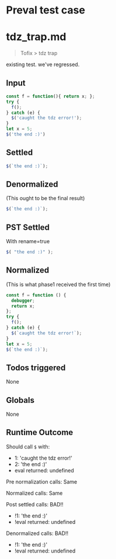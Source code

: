 # Preval test case

# tdz_trap.md

> Tofix > tdz trap

existing test. we've regressed.

## Input

`````js filename=intro
const f = function(){ return x; };
try { 
  f();
} catch (e) { 
  $('caught the tdz error!');
}
let x = 5;
$('the end :)')
`````


## Settled


`````js filename=intro
$(`the end :)`);
`````


## Denormalized
(This ought to be the final result)

`````js filename=intro
$(`the end :)`);
`````


## PST Settled
With rename=true

`````js filename=intro
$( "the end :)" );
`````


## Normalized
(This is what phase1 received the first time)

`````js filename=intro
const f = function () {
  debugger;
  return x;
};
try {
  f();
} catch (e) {
  $(`caught the tdz error!`);
}
let x = 5;
$(`the end :)`);
`````


## Todos triggered


None


## Globals


None


## Runtime Outcome


Should call `$` with:
 - 1: 'caught the tdz error!'
 - 2: 'the end :)'
 - eval returned: undefined

Pre normalization calls: Same

Normalized calls: Same

Post settled calls: BAD!!
 - !1: 'the end :)'
 - !eval returned: undefined

Denormalized calls: BAD!!
 - !1: 'the end :)'
 - !eval returned: undefined

